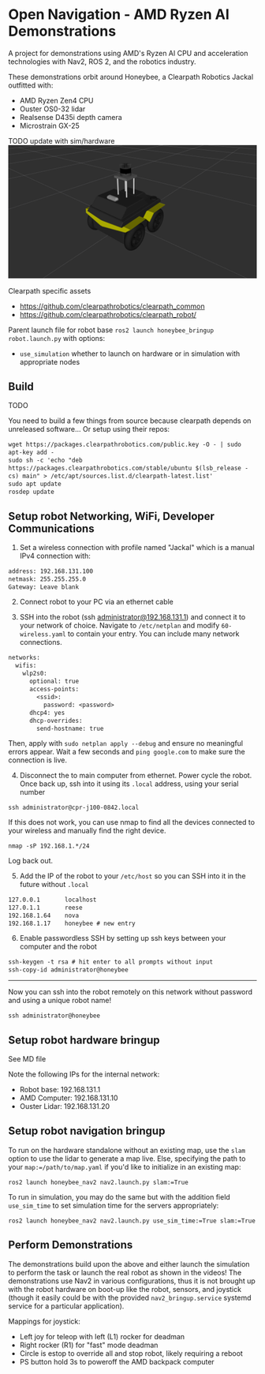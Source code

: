 # Open Navigation - AMD Ryzen AI Demonstrations

A project for demonstrations using AMD's Ryzen AI CPU and acceleration technologies with Nav2, ROS 2, and the robotics industry.

These demonstrations orbit around Honeybee, a Clearpath Robotics Jackal outfitted with:
- AMD Ryzen Zen4 CPU
- Ouster OS0-32 lidar
- Realsense D435i depth camera
- Microstrain GX-25

TODO update with sim/hardware
![Honeybee](./honeybee_description/docs/ona01_jackal.png)


Clearpath specific assets
- https://github.com/clearpathrobotics/clearpath_common
- https://github.com/clearpathrobotics/clearpath_robot/

Parent launch file for robot base `ros2 launch honeybee_bringup robot.launch.py` with options:
- `use_simulation` whether to launch on hardware or in simulation with appropriate nodes


## Build 

TODO

You need to build a few things from source because clearpath depends on unreleased software... Or setup using their repos:

```
wget https://packages.clearpathrobotics.com/public.key -O - | sudo apt-key add -
sudo sh -c 'echo "deb https://packages.clearpathrobotics.com/stable/ubuntu $(lsb_release -cs) main" > /etc/apt/sources.list.d/clearpath-latest.list'
sudo apt update
rosdep update
```


## Setup robot Networking, WiFi, Developer Communications

1. Set a wireless connection with profile named "Jackal" which is a manual IPv4 connection with:

```
address: 192.168.131.100
netmask: 255.255.255.0
Gateway: Leave blank
```

2. Connect robot to your PC via an ethernet cable

3. SSH into the robot (ssh administrator@192.168.131.1) and connect it to your network of choice. Navigate to `/etc/netplan` and modify `60-wireless.yaml` to contain your entry. You can include many network connections.

```
networks:
  wifis:
    wlp2s0:
      optional: true
      access-points:
        <ssid>:
          password: <password>
      dhcp4: yes
      dhcp-overrides:
        send-hostname: true

```

Then, apply with `sudo netplan apply --debug` and ensure no meaningful errors appear. Wait a few seconds and `ping google.com` to make sure the connection is live.

4. Disconnect the to main computer from ethernet. Power cycle the robot. Once back up, ssh into it using its `.local` address, using your serial number

```
ssh administrator@cpr-j100-0842.local
```

If this does not work, you can use nmap to find all the devices connected to your wireless and manually find the right device.

```
nmap -sP 192.168.1.*/24
```

Log back out.

5. Add the IP of the robot to your `/etc/host` so you can SSH into it in the future without `.local`

```
127.0.0.1       localhost
127.0.1.1       reese
192.168.1.64    nova
192.168.1.17    honeybee # new entry
```

6. Enable passwordless SSH by setting up ssh keys between your computer and the robot

```
ssh-keygen -t rsa # hit enter to all prompts without input
ssh-copy-id administrator@honeybee
```

---

Now you can ssh into the robot remotely on this network without password and using a unique robot name!

```
ssh administrator@honeybee
```

## Setup robot hardware bringup

See MD file

Note the following IPs for the internal network:
- Robot base: 192.168.131.1
- AMD Computer: 192.168.131.10
- Ouster Lidar: 192.168.131.20

## Setup robot navigation bringup

To run on the hardware standalone without an existing map, use the `slam` option to use the lidar to generate a map live. Else, specifying the path to your `map:=/path/to/map.yaml` if you'd like to initialize in an existing map: 

```
ros2 launch honeybee_nav2 nav2.launch.py slam:=True
```

To run in simulation, you may do the same but with the addition field `use_sim_time` to set simulation time for the servers appropriately:

```
ros2 launch honeybee_nav2 nav2.launch.py use_sim_time:=True slam:=True
```

## Perform Demonstrations

The demonstrations build upon the above and either launch the simulation to perform the task or launch the real robot as shown in the videos! The demonstrations use Nav2 in various configurations, thus it is not brought up with the robot hardware on boot-up like the robot, sensors, and joystick (though it easily could be with the provided `nav2_bringup.service` systemd service for a particular application).



Mappings for joystick:
- Left joy for teleop with left (L1) rocker for deadman
- Right rocker (R1) for "fast" mode deadman
- Circle is estop to override all and stop robot, likely requiring a reboot
- PS button hold 3s to poweroff the AMD backpack computer
